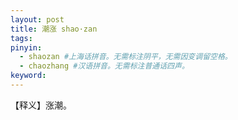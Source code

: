 ```yaml
---
layout: post
title: 潮涨 shao·zan 
tags:
pinyin: 
  - shaozan #上海话拼音。无需标注阴平，无需因变调留空格。 
  - chaozhang #汉语拼音。无需标注普通话四声。
keyword: 
---
```


【释义】涨潮。                
                